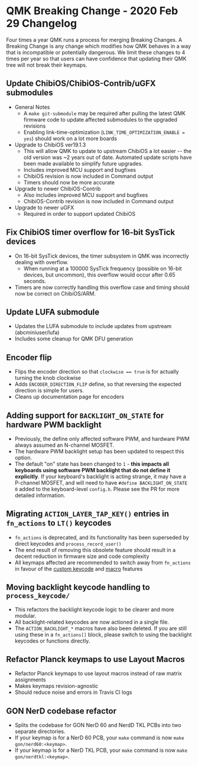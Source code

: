 # QMK Breaking Change - 2020 Feb 29 Changelog

Four times a year QMK runs a process for merging Breaking Changes. A Breaking Change is any change which modifies how QMK behaves in a way that is incompatible or potentially dangerous. We limit these changes to 4 times per year so that users can have confidence that updating their QMK tree will not break their keymaps.


## Update ChibiOS/ChibiOS-Contrib/uGFX submodules

* General Notes
    * A `make git-submodule` may be required after pulling the latest QMK firmware code to update affected submodules to the upgraded revisions
    * Enabling link-time-optimization (`LINK_TIME_OPTIMIZATION_ENABLE = yes`) should work on a lot more boards
* Upgrade to ChibiOS ver19.1.3
    * This will allow QMK to update to upstream ChibiOS a lot easier -- the old version was ~2 years out of date. Automated update scripts have been made available to simplify future upgrades.
    * Includes improved MCU support and bugfixes
    * ChibiOS revision is now included in Command output
    * Timers should now be more accurate
* Upgrade to newer ChibiOS-Contrib
    * Also includes improved MCU support and bugfixes
    * ChibiOS-Contrib revision is now included in Command output
* Upgrade to newer uGFX
    * Required in order to support updated ChibiOS


## Fix ChibiOS timer overflow for 16-bit SysTick devices

* On 16-bit SysTick devices, the timer subsystem in QMK was incorrectly dealing with overflow.
    * When running at a 100000 SysTick frequency (possible on 16-bit devices, but uncommon), this overflow would occur after 0.65 seconds.
* Timers are now correctly handling this overflow case and timing should now be correct on ChibiOS/ARM.


## Update LUFA submodule

* Updates the LUFA submodule to include updates from upstream (abcminiuser/lufa)
* Includes some cleanup for QMK DFU generation


## Encoder flip

* Flips the encoder direction so that `clockwise == true` is for actually turning the knob clockwise
* Adds `ENCODER_DIRECTION_FLIP` define, so that reversing the expected direction is simple for users.
* Cleans up documentation page for encoders


## Adding support for `BACKLIGHT_ON_STATE` for hardware PWM backlight

* Previously, the define only affected software PWM, and hardware PWM always assumed an N-channel MOSFET.
* The hardware PWM backlight setup has been updated to respect this option.
* The default "on" state has been changed to `1` - **this impacts all keyboards using software PWM backlight that do not define it explicitly**. If your keyboard's backlight is acting strange, it may have a P-channel MOSFET, and will need to have `#define BACKLIGHT_ON_STATE 0` added to the keyboard-level `config.h`. Please see the PR for more detailed information.


## Migrating `ACTION_LAYER_TAP_KEY()` entries in `fn_actions` to `LT()` keycodes

* `fn_actions` is deprecated, and its functionality has been superseded by direct keycodes and `process_record_user()`
* The end result of removing this obsolete feature should result in a decent reduction in firmware size and code complexity
* All keymaps affected are recommended to switch away from `fn_actions` in favour of the [custom keycode](../custom_quantum_functions) and [macro](../feature_macros) features


## Moving backlight keycode handling to `process_keycode/`

* This refactors the backlight keycode logic to be clearer and more modular.
* All backlight-related keycodes are now actioned in a single file.
* The `ACTION_BACKLIGHT_*` macros have also been deleted. If you are still using these in a `fn_actions[]` block, please switch to using the backlight keycodes or functions directly.


## Refactor Planck keymaps to use Layout Macros

* Refactor Planck keymaps to use layout macros instead of raw matrix assignments
* Makes keymaps revision-agnostic
* Should reduce noise and errors in Travis CI logs


## GON NerD codebase refactor

* Splits the codebase for GON NerD 60 and NerdD TKL PCBs into two separate directories.
* If your keymap is for a NerD 60 PCB, your `make` command is now `make gon/nerd60:<keymap>`.
* If your keymap is for a NerD TKL PCB, your `make` command is now `make gon/nerdtkl:<keymap>`.

